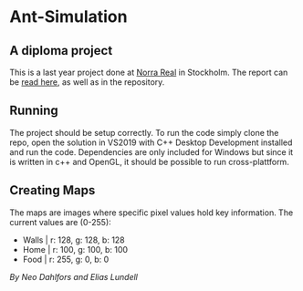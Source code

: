 # Ant-Simulation
## A diploma project
This is a last year project done at [Norra Real](https://norrarealsgymnasium.stockholm.se/) in Stockholm. The report can be [read here](Gyarb_2021___N__A__Dahlfors_och_E__Lundell.pdf), as well as in the repository.

## Running
The project should be setup correctly. To run the code simply clone the repo, open the solution in VS2019 with C++ Desktop Development installed and run the code. Dependencies are only included for Windows but since it is written in c++ and OpenGL, it should be possible to run cross-plattform.

## Creating Maps
The maps are images where specific pixel values hold key information. The current values are (0-255):
* Walls | r: 128, g: 128, b: 128
* Home  | r: 100, g: 100, b: 100
* Food  | r: 255, g: 0, b: 0

_By Neo Dahlfors and Elias Lundell_
